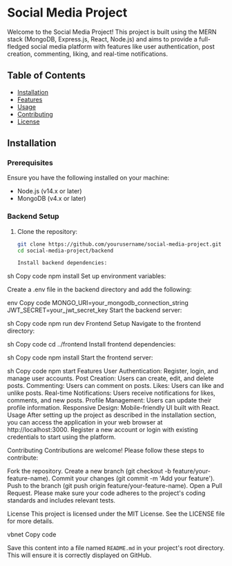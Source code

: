 # Social Media Project

Welcome to the Social Media Project! This project is built using the MERN stack (MongoDB, Express.js, React, Node.js) and aims to provide a full-fledged social media platform with features like user authentication, post creation, commenting, liking, and real-time notifications.

## Table of Contents

- [Installation](#installation)
- [Features](#features)
- [Usage](#usage)
- [Contributing](#contributing)
- [License](#license)

## Installation

### Prerequisites

Ensure you have the following installed on your machine:

- Node.js (v14.x or later)
- MongoDB (v4.x or later)

### Backend Setup

1. Clone the repository:

   ```sh
   git clone https://github.com/yourusername/social-media-project.git
   cd social-media-project/backend

   Install backend dependencies:

sh
Copy code
npm install
Set up environment variables:

Create a .env file in the backend directory and add the following:

env
Copy code
MONGO_URI=your_mongodb_connection_string
JWT_SECRET=your_jwt_secret_key
Start the backend server:

sh
Copy code
npm run dev
Frontend Setup
Navigate to the frontend directory:

sh
Copy code
cd ../frontend
Install frontend dependencies:

sh
Copy code
npm install
Start the frontend server:

sh
Copy code
npm start
Features
User Authentication: Register, login, and manage user accounts.
Post Creation: Users can create, edit, and delete posts.
Commenting: Users can comment on posts.
Likes: Users can like and unlike posts.
Real-time Notifications: Users receive notifications for likes, comments, and new posts.
Profile Management: Users can update their profile information.
Responsive Design: Mobile-friendly UI built with React.
Usage
After setting up the project as described in the installation section, you can access the application in your web browser at http://localhost:3000. Register a new account or login with existing credentials to start using the platform.

Contributing
Contributions are welcome! Please follow these steps to contribute:

Fork the repository.
Create a new branch (git checkout -b feature/your-feature-name).
Commit your changes (git commit -m 'Add your feature').
Push to the branch (git push origin feature/your-feature-name).
Open a Pull Request.
Please make sure your code adheres to the project's coding standards and includes relevant tests.

License
This project is licensed under the MIT License. See the LICENSE file for more details.

vbnet
Copy code

Save this content into a file named `README.md` in your project's root directory. This will ensure it is correctly displayed on GitHub.






